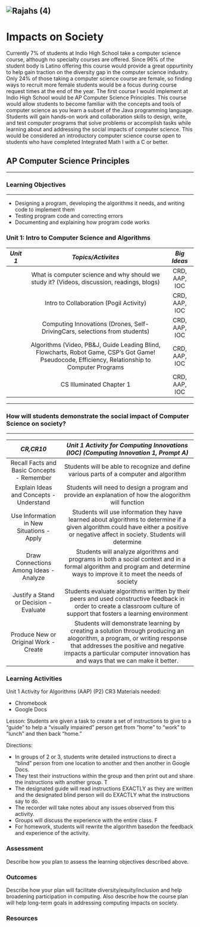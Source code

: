 ![Rajahs (4)](https://user-images.githubusercontent.com/89416299/142585478-9f65337d-ff5f-445c-9f7a-f4ae308d546b.png)
---

# Impacts on Society


Currently 7% of students at Indio High School take a computer science course, although no specialty courses are offered. Since 96% of the student body is Latino offering this course would provide a great oppurtinity to help gain traction on the diversity gap in the computer science industry. Only 24% of those taking a computer science course are female, so finding ways to recruit more female students would be a focus during course request times at the end of the year. The first course I would implement at Indio High School would be AP Computer Science Principles.  This course would allow students to become familiar with the concepts and tools of computer science as you learn a subset of the Java programming language.  Students will gain hands-on work and collaboration skills to design, write, and test computer programs that solve problems or accomplish tasks while learning about and addressing the social impacts of computer science. This would be considered an introductory computer science course open to students who have completed Integrated Math I with a C or better. 



## AP Computer Science Principles
---

### Learning Objectives
---

- Designing a program, developing the algorithms it needs, and writing code to implement them
- Testing program code and correcting errors
- Documenting and explaining how program code works


### Unit 1: Intro to Computer Science and Algorithms
| *Unit 1*| *Topics/Activites* |  *Big Ideas* | 	
| :---:	| :---:| :---: |
| |What is computer science and why should we study it? (Videos, discussion, readings, blogs)| CRD, AAP, IOC|
| |Intro to Collaboration (Pogil Activity)|CRD, AAP, IOC   |
||Computing Innovations (Drones, Self-DrivingCars, selections from students)|CRD, AAP, IOC|
||Algorithms (Video, PB&J, Guide Leading Blind, Flowcharts, Robot Game, CSP’s Got Game! Pseudocode, Efficiency, Relationship to Computer Programs|CRD, AAP, IOC  |
||CS Illuminated Chapter 1| CRD, AAP, IOC|



---
### How will students demonstrate the social impact of Computer Science on society?
---



| *CR,CR10*| *Unit 1 Activity for Computing Innovations (IOC) (Computing Innovation 1, Prompt A)* |   	
| :---:	| :---:|
|  Recall Facts and Basic Concepts - Remember	|  Students will be able to recognize and define various parts of a computer and algorithm	|   
|  Explain Ideas and Concepts - Understand 	|  Students will need to design a program and provide an explanation of how the alogorithm will function	|   
|  Use Information in New Situations - Apply	| Students will use information they have learned about algorithms to determine if a given algorithm could have either a positive or negative affect in society. Students will determine   	|   	
|  Draw Connections Among Ideas - Analyze  | Students will analyze algorithms and programs in both a social context and in a formal algorithm and program and determine ways to improve it to meet the needs of society|
|  Justify a Stand or Decision - Evaluate  | Students evaluate algorithms written by their peers and used constructive feedback in order to create a classroom culture of support that fosters a learning environment |
|  Produce New or Original Work - Create | Students will demonstrate learning by creating a solution through producing an alogorithm, a program, or writing response that addresses the positive and negative impacts a particular computer innovation has and ways that we can make it better. |  |




### Learning Activities

Unit 1 Activity for Algorithms (AAP) (P2) CR3
Materials needed: 
- Chromebook
- Google Docs

Lesson: Students are given a task to create a set of instructions to give to a “guide” to help a “visually impaired” person get from “home” to “work” to “lunch” and then back “home.” 

Directions: 
- In groups of 2 or 3, students write detailed instructions to direct a “blind” person from one location to another and then another in Google Docs. 
- They test their instructions within the group and then print out and share the instructions with another group. T
- The designated guide will read instructions EXACTLY as they are written and the designated blind person will do EXACTLY what the instructions say to do. 
- The recorder will take notes about any issues observed from this activity. 
- Groups will discuss the experience with the entire class. F
- For homework, students will rewrite the algorithm basedon the feedback and experience of the activity. 

### Assessment

Describe how you plan to assess the learning objectives described above.

### Outcomes

Describe how your plan will facilitate diversity/equity/inclusion and help broadening participation in computing. Also describe how the course plan will help long-term goals in addressing computing impacts on society.

### Resources
